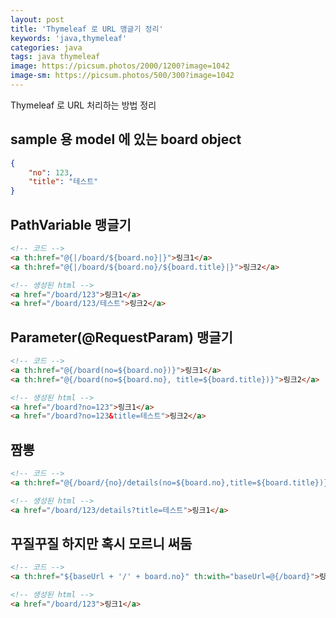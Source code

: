 ```yaml
---
layout: post
title: 'Thymeleaf 로 URL 맹글기 정리'
keywords: 'java,thymeleaf'
categories: java
tags: java thymeleaf
image: https://picsum.photos/2000/1200?image=1042
image-sm: https://picsum.photos/500/300?image=1042
---
```


Thymeleaf 로 URL 처리하는 방법 정리

## sample 용 model 에 있는 board object

```json
{
    "no": 123,
    "title": "테스트"
}
```

## PathVariable 맹글기

```html
<!-- 코드 -->
<a th:href="@{|/board/${board.no}|}">링크1</a>
<a th:href="@{|/board/${board.no}/${board.title}|}">링크2</a>

<!-- 생성된 html -->
<a href="/board/123">링크1</a>
<a href="/board/123/테스트">링크2</a>
```

<ins class="adsbygoogle"
     style="display:block; text-align:center;"
     data-ad-layout="in-article"
     data-ad-format="fluid"
     data-ad-client="ca-pub-7073298118440059"
     data-ad-slot="8400970402"></ins>

<script>
     (adsbygoogle = window.adsbygoogle || []).push({});
</script>

## Parameter(@RequestParam) 맹글기

```html
<!-- 코드 -->
<a th:href="@{/board(no=${board.no})}">링크1</a>
<a th:href="@{/board(no=${board.no}, title=${board.title})}">링크2</a>

<!-- 생성된 html -->
<a href="/board?no=123">링크1</a>
<a href="/board?no=123&title=테스트">링크2</a>
```

## 짬뽕

```html
<!-- 코드 -->
<a th:href="@{/board/{no}/details(no=${board.no},title=${board.title})}">링크1</a>

<!-- 생성된 html -->
<a href="/board/123/details?title=테스트">링크1</a>
```

## 꾸질꾸질 하지만 혹시 모르니 써둠

```html
<!-- 코드 -->
<a th:href="${baseUrl + '/' + board.no}" th:with="baseUrl=@{/board}">링크1</a>

<!-- 생성된 html -->
<a href="/board/123">링크1</a>
```
